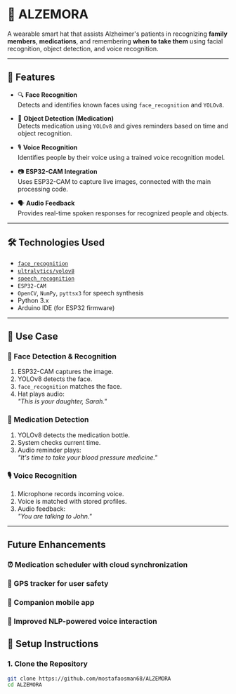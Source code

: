 # 🧠 ALZEMORA

A wearable smart hat that assists Alzheimer's patients in recognizing **family members**, **medications**, and remembering **when to take them** using facial recognition, object detection, and voice recognition.

---

## 📌 Features

- 🔍 **Face Recognition**  
  Detects and identifies known faces using `face_recognition` and `YOLOv8`.

- 💊 **Object Detection (Medication)**  
  Detects medication using `YOLOv8` and gives reminders based on time and object recognition.

- 🎙️ **Voice Recognition**  
  Identifies people by their voice using a trained voice recognition model.

- 📷 **ESP32-CAM Integration**  
  Uses ESP32-CAM to capture live images, connected with the main processing code.

- 🗣️ **Audio Feedback**  
  Provides real-time spoken responses for recognized people and objects.

---

## 🛠️ Technologies Used

- [`face_recognition`](https://github.com/ageitgey/face_recognition)
- [`ultralytics/yolov8`](https://github.com/ultralytics/ultralytics)
- [`speech_recognition`](https://pypi.org/project/SpeechRecognition/)
- `ESP32-CAM`
- `OpenCV`, `NumPy`, `pyttsx3` for speech synthesis
- Python 3.x
- Arduino IDE (for ESP32 firmware)

---

## 🎯 Use Case

### 🧍 Face Detection & Recognition
1. ESP32-CAM captures the image.
2. YOLOv8 detects the face.
3. `face_recognition` matches the face.
4. Hat plays audio:  
   _"This is your daughter, Sarah."_

### 💊 Medication Detection
1. YOLOv8 detects the medication bottle.
2. System checks current time.
3. Audio reminder plays:  
   _"It's time to take your blood pressure medicine."_

### 🎙️ Voice Recognition
1. Microphone records incoming voice.
2. Voice is matched with stored profiles.
3. Audio feedback:  
   _"You are talking to John."_

---
## Future Enhancements
### ⏰ Medication scheduler with cloud synchronization

### 🧭 GPS tracker for user safety

### 📱 Companion mobile app

### 🧠 Improved NLP-powered voice interaction

## 🔌 Setup Instructions

### 1. Clone the Repository
```bash
git clone https://github.com/mostafaosman68/ALZEMORA
cd ALZEMORA



